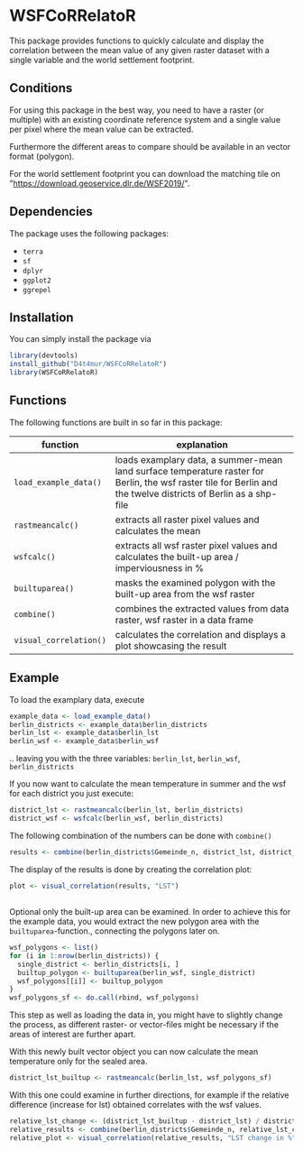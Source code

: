 # WSFCoRRelatoR

This package provides functions to quickly calculate and display the correlation between the mean value of any given raster dataset with a single variable and the world settlement footprint.


## Conditions

For using this package in the best way, you need to have a raster (or multiple) with an existing coordinate reference system and a single value per pixel where the mean value can be extracted.

Furthermore the different areas to compare should be available in an vector format (polygon).

For the world settlement footprint you can download the matching tile on "https://download.geoservice.dlr.de/WSF2019/".


## Dependencies

The package uses the following packages:
- `terra`
- `sf`
- `dplyr`
- `ggplot2`
- `ggrepel`


## Installation

You can simply install the package via

```r
library(devtools)
install_github("D4t4mur/WSFCoRRelatoR")
library(WSFCoRRelatoR)
```


## Functions

The following functions are built in so far in this package:

| function              | explanation                                                                                                                                                     |
|-----------------------|-----------------------------------------------------------------------------------------------------------------------------------------------------------------|
| `load_example_data()` | loads examplary data, a summer-mean land surface temperature raster for Berlin, the wsf raster tile for Berlin and the twelve districts of Berlin as a shp-file |
| `rastmeancalc()`      | extracts all raster pixel values and calculates the mean                                                                                                        |
| `wsfcalc()`           | extracts all wsf raster pixel values and calculates the built-up area / imperviousness in %                                                                     |
| `builtuparea()`       | masks the examined polygon with the built-up area from the wsf raster                                                                                           |
| `combine()`           | combines the extracted values from data raster, wsf raster in a data frame                                                                                      |
| `visual_correlation()`| calculates the correlation and displays a plot showcasing the result                                                                                            |


## Example

To load the examplary data, execute

```r
example_data <- load_example_data()
berlin_districts <- example_data$berlin_districts
berlin_lst <- example_data$berlin_lst
berlin_wsf <- example_data$berlin_wsf
```

.. leaving you with the three variables: `berlin_lst`, `berlin_wsf`, `berlin_districts`

If you now want to calculate the mean temperature in summer and the wsf for each district you just execute:

```r
district_lst <- rastmeancalc(berlin_lst, berlin_districts)
district_wsf <- wsfcalc(berlin_wsf, berlin_districts)
```

The following combination of the numbers can be done with `combine()`

```r
results <- combine(berlin_districts$Gemeinde_n, district_lst, district_wsf)
```

The display of the results is done by creating the correlation plot:

```r
plot <- visual_correlation(results, "LST")
```


##

Optional only the built-up area can be examined. In order to achieve this for the example data,
you would extract the new polygon area with the `builtuparea`-function., connecting the polygons later on.

```r
wsf_polygons <- list()
for (i in 1:nrow(berlin_districts)) {
  single_district <- berlin_districts[i, ]
  builtup_polygon <- builtuparea(berlin_wsf, single_district)
  wsf_polygons[[i]] <- builtup_polygon
}
wsf_polygons_sf <- do.call(rbind, wsf_polygons)
```

This step as well as loading the data in, you might have to slightly change the process, as different raster- or vector-files might be
necessary if the areas of interest are further apart.

With this newly built vector object you can now calculate the mean temperature only for the sealed area.

```r
district_lst_builtup <- rastmeancalc(berlin_lst, wsf_polygons_sf)
```

With this one could examine in further directions, for example if the relative difference (increase for lst) obtained correlates with the wsf values.

```r
relative_lst_change <- (district_lst_builtup - district_lst) / district_lst * 100
relative_results <- combine(berlin_districts$Gemeinde_n, relative_lst_change, district_wsf)
relative_plot <- visual_correlation(relative_results, "LST change in %")
```

